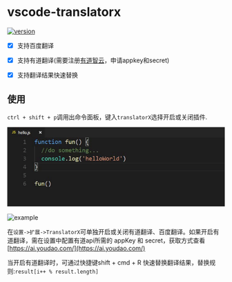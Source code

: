 # vscode-translatorx

[![version](https://vsmarketplacebadge.apphb.com/version/jiangtao.vscode-translatorx.svg)](https://marketplace.visualstudio.com/items?itemName=jiangtao.vscode-translatorx)


- [x] 支持百度翻译
- [x] 支持有道翻译(需要注册[有道智云](https://ai.youdao.com/)，申请appkey和secret)
- [x] 支持翻译结果快速替换


## 使用

`ctrl + shift + p`调用出命令面板，键入`translatorX`选择开启或关闭插件.

![example](https://github.com/jtaox/vscode-extension-translatorX/blob/master/assets/example.gif?raw=true)

![example](https://github.com/jtaox/vscode-extension-translatorX/blob/master/assets/example_1.gif?raw=true)


在`设置->扩展->TranslatorX`可单独开启或关闭有道翻译、百度翻译。如果开启有道翻译，需在设置中配置有道api所需的 appKey 和 secret，获取方式查看[https://ai.youdao.com/](https://ai.youdao.com/)

当开启有道翻译时，可通过快捷键shift + cmd + R 快速替换翻译结果，替换规则:`result[i++ % result.length]`